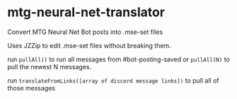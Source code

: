 # mtg-neural-net-translator
Convert MTG Neural Net Bot posts into .mse-set files

Uses JZZip to edit .mse-set files without breaking them.

run `pullAll()` to run all messages from #bot-posting-saved or `pullAll(N)` to pull the newest N messages.

run `translateFromLinks([array of discord message links])` to pull all of those messages